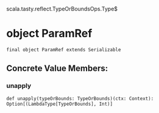 scala.tasty.reflect.TypeOrBoundsOps.Type$
# object ParamRef

<pre><code class="language-scala" >final object ParamRef extends Serializable</pre></code>
## Concrete Value Members:
### unapply
<pre><code class="language-scala" >def unapply(typeOrBounds: TypeOrBounds)(ctx: Context): Option[(LambdaType[TypeOrBounds], Int)]</pre></code>

